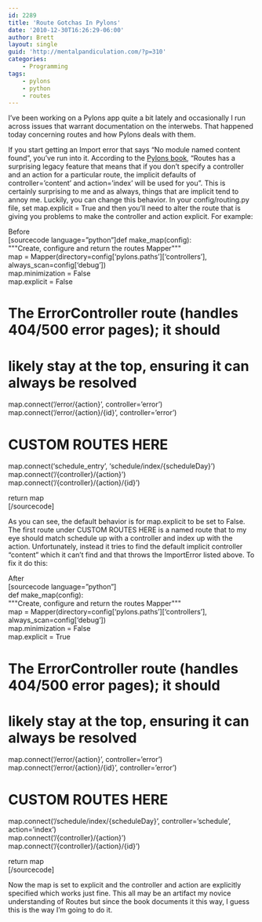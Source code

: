```yaml
---
id: 2289
title: 'Route Gotchas In Pylons'
date: '2010-12-30T16:26:29-06:00'
author: Brett
layout: single 
guid: 'http://mentalpandiculation.com/?p=310'
categories:
    - Programming
tags:
    - pylons
    - python
    - routes
---
```


I’ve been working on a Pylons app quite a bit lately and occasionally I run across issues that warrant documentation on the interwebs. That happened today concerning routes and how Pylons deals with them.

If you start getting an Import error that says “No module named content found”, you’ve run into it. According to the [Pylons book](http://pylonsbook.com/en/1.1/urls-routing-and-dispatch.html#unnecessary-routes-features), “Routes has a surprising legacy feature that means that if you don’t specify a controller and an action for a particular route, the implicit defaults of controller=’content’ and action=’index’ will be used for you”. This is certainly surprising to me and as always, things that are implicit tend to annoy me. Luckily, you can change this behavior. In your config/routing.py file, set map.explicit = True and then you’ll need to alter the route that is giving you problems to make the controller and action explicit. For example:

Before  
\[sourcecode language=”python”\]def make\_map(config):  
 """Create, configure and return the routes Mapper"""  
 map = Mapper(directory=config\[‘pylons.paths’\]\[‘controllers’\],  
 always\_scan=config\[‘debug’\])  
 map.minimization = False  
 map.explicit = False

 # The ErrorController route (handles 404/500 error pages); it should  
 # likely stay at the top, ensuring it can always be resolved  
 map.connect(‘/error/{action}’, controller=’error’)  
 map.connect(‘/error/{action}/{id}’, controller=’error’)

 # CUSTOM ROUTES HERE  
 map.connect(‘schedule\_entry’, ‘schedule/index/{scheduleDay}’)  
 map.connect(‘/{controller}/{action}’)  
 map.connect(‘/{controller}/{action}/{id}’)

 return map  
\[/sourcecode\]

As you can see, the default behavior is for map.explicit to be set to False. The first route under CUSTOM ROUTES HERE is a named route that to my eye should match schedule up with a controller and index up with the action. Unfortunately, instead it tries to find the default implicit controller “content” which it can’t find and that throws the ImportError listed above. To fix it do this:

After  
\[sourcecode language=”python”\]  
def make\_map(config):  
 """Create, configure and return the routes Mapper"""  
 map = Mapper(directory=config\[‘pylons.paths’\]\[‘controllers’\],  
 always\_scan=config\[‘debug’\])  
 map.minimization = False  
 map.explicit = True

 # The ErrorController route (handles 404/500 error pages); it should  
 # likely stay at the top, ensuring it can always be resolved  
 map.connect(‘/error/{action}’, controller=’error’)  
 map.connect(‘/error/{action}/{id}’, controller=’error’)

 # CUSTOM ROUTES HERE  
 map.connect(‘/schedule/index/{scheduleDay}’, controller=’schedule’, action=’index’)  
 map.connect(‘/{controller}/{action}’)  
 map.connect(‘/{controller}/{action}/{id}’)

 return map  
\[/sourcecode\]

Now the map is set to explicit and the controller and action are explicitly specified which works just fine. This all may be an artifact my novice understanding of Routes but since the book documents it this way, I guess this is the way I’m going to do it.